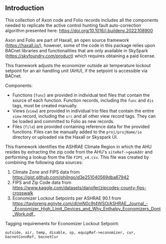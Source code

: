 ## Introduction
This collection of Axon code and Folio records includes all the components needed to replicate the active control hunting fault auto-correction algorithm presented here: https://doi.org/10.1016/j.buildenv.2022.108900

Axon and Folio are part of Haxall, an open source framework (https://haxall.io/),
however, some of the code in this package relies upon BACnet libraries and
functionalities that are only available in SkySpark (https://skyfoundry.com/product) which requires obtaining a paid license.


This framework adjusts the economizer outside air temperature lockout setpoint for an air handling unit (AHU), if the setpoint is accessible via BACnet. 
  

Components:
- Functions (`func`) are provided in individual text files that contain the source of each function. Function records, including the `func` and `dis` tags, must be created manually.
- Views (`view`) are provided in individual trio files that contain the entire `view` record, including the `src` and all other view record tags. They can be loaded and committed to Folio as new records.
- Files (`file`) are provided containing reference data for the provided functions. Files can be manually added to the `proj/projName/io` directory or uploaded via the Haxall or Skyspark UI.

  

This framework identifies the ASHRAE Climate Region in which the AHU resides by extracting the zip code from the AHU's `siteRef->geoAddr` and performing a lookup from the file `FIPS_v4.csv`. This file was created by combining the following data sources:
1. Climate Zone and FIPS data from https://gist.github.com/philngo/d3e251040569dba67942  
2. FIPS and Zip Code data from https://www.kaggle.com/datasets/danofer/zipcodes-county-fips-crosswalk 
3. Economizer Lockout Setpoints per ASHRAE 90.1 from https://tayloreng.egnyte.com/dl/mN0c9t4WSO/ASHRAE_Journal_-_Economizer_High_Limit_Devices_and_Why_Enthalpy_Economizers_Dont_Work.pdf_
  


Tagging requirements for Economizer Lockout Setpoint:
```
outside, air, temp, disable, sp, equipRef->economizer, cur, bacnetConnRef, bacnetCur
```